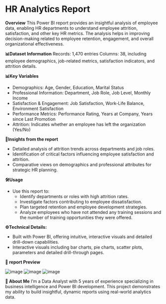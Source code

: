 # HR Analytics Report
**Overview**
This Power BI report provides an insightful analysis of employee data, enabling HR departments to understand employee attrition, satisfaction, and other key HR metrics. The analysis helps in improving decision-making related to employee retention, engagement, and overall organizational effectiveness.

**📊Dataset Information**
Records: 1,470 entries
Columns: 38, including employee demographics, job-related metrics, satisfaction indicators, and attrition details.

**📊Key Variables** 
- Demographics: Age, Gender, Education, Marital Status
- Professional Information: Department, Job Role, Job Level, Monthly Income
- Satisfaction & Engagement: Job Satisfaction, Work-Life Balance, Environment Satisfaction
- Performance Metrics: Performance Rating, Years at Company, Years since Last Promotion
- Attrition: Indicates whether an employee has left the organization (Yes/No)

**🌟Insights from the report**
- Detailed analysis of attrition trends across departments and job roles.
- Identification of critical factors influencing employee satisfaction and attrition.
- Comparative views on demographics and professional attributes for strategic HR planning.

**🛠️Usage**
- Use this report to:
  - Identify departments or roles with high attrition rates.
  - Investigate factors contributing to employee dissatisfaction.
  - Plan targeted retention and employee development strategies.
  - Analyze employees who have not attended any training sessions and the number of training opportunities they were offered.

**⚙️Technical Details:**
- Built with Power BI, offering intuitive, interactive visuals and detailed drill-down capabilities.
- Interactive visuals including bar charts, pie charts, scatter plots, parameters and detailed drill-through pages.

**📸 report Preview**

![image](https://github.com/user-attachments/assets/978d0399-d297-48aa-a1c9-03afe29ec24a)
![image](https://github.com/user-attachments/assets/3859bdb5-8afa-4060-8ed5-06d815b5c222)
![image](https://github.com/user-attachments/assets/77d12675-f4b7-4e74-9681-addb219e91e4)

**💼 About Me**
I’m a Data Analyst with 5 years of experience specializing in business intelligence and Power BI development. This project demonstrates my ability to build insightful, dynamic reports using real-world analytics data.



